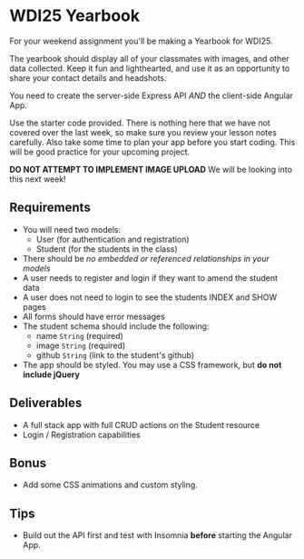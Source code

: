 # WDI25 Yearbook

For your weekend assignment you'll be making a Yearbook for WDI25.

The yearbook should display all of your classmates with images, and other data collected.
Keep it fun and lighthearted, and use it as an opportunity to share your contact details and headshots.

You need to create the server-side Express API _AND_ the client-side Angular App.

Use the starter code provided. There is nothing here that we have not covered over the last week, so make sure you review your lesson notes carefully. Also take some time to plan your app before you start coding. This will be good practice for your upcoming project.

**DO NOT ATTEMPT TO IMPLEMENT IMAGE UPLOAD** We will be looking into this next week!

## Requirements
- You will need two models:
  - User (for authentication and registration)
  - Student (for the students in the class)
- There should be _no embedded or referenced relationships in your models_
- A user needs to register and login if they want to amend the student data
- A user does not need to login to see the students INDEX and SHOW pages
- All forms should have error messages
- The student schema should include the following:
  - name `String` (required)
  - image `String` (required)
  - github `String` (link to the student's github)
- The app should be styled. You may use a CSS framework, but **do not include jQuery**

## Deliverables
- A full stack app with full CRUD actions on the Student resource
- Login / Registration capabilities

## Bonus
- Add some CSS animations and custom styling.

## Tips
- Build out the API first and test with Insomnia **before** starting the Angular App.